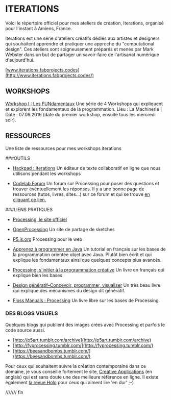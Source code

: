 # ITERATIONS

Voici le répertoire officiel pour mes ateliers de création, Iterations, organisé pour l'instant à Amiens, France. 

Iterations est une série d'ateliers créatifs dédiés aux artistes et designers qui souhaitent apprendre et pratiquer une approche du "computational design". Ces ateliers sont soigneusement préparés et menés par Mark Webster dans un but de partager un savoir-faire de l'artisanat numérique d'aujourd'hui. 

[www.iterations.fabprojects.codes](http://www.iterations.fabprojects.codes/)

## WORKSHOPS

[Workshop I : Les FUNdamentaux](https://github.com/FreeArtBureau/ITERATIONS/tree/master/WK_FUNdamentaux_092016)
Une série de 4 Workshops qui expliquent et explorent les fondamentaux de la programmation.
Lieu : La Machinerie | Date : 07.09.2016 (date du premier workshop, ensuite tous les mercredi soir).

## RESSOURCES
Une liste de ressources pour mes workshops iterations

###OUTILS

- [Hackpad : Iterations](https://iterations.hackpad.com/)
Un éditeur de texte collaboratif en ligne que nous utilisons pendant les workshops

- [Codelab Forum](http://codelab.fr/processing)
Un forum sur Processing pour poser des questions et trouver événtuellement les réponses.
Il y a une bonne page de ressources (tutos, livres, sites...) sur ce forum et qui se trouve [en cliquant ce lien.](http://codelab.fr/39)


###LIENS PRATIQUES

- [Processing, le site officiel](https://processing.org/)

- [OpenProcessing](http://www.openprocessing.org/)
Un site de partage de sketches

- [P5.js.org](https://p5js.org/)
Processing pour le web


- [Apprenez à programmer en Java](https://openclassrooms.com/courses/apprenez-a-programmer-en-java)
Un tutorial en français sur les bases de la programmation orientée objet avec Java. Plutôt bien écrit et qui explique les fondamentaux ainsi que quelques concepts plus avancés. 

- [Processing: s'initier à la programmation créative](https://www.amazon.fr/Processing-Sinitier-programmation-cr-ative/dp/2100737848/ref=oosr)
Un livre en français qui explique bien les bases

- [Design génératif–Concevoir, programmer, visualiser](https://www.amazon.fr/Design-g%C3%A9n%C3%A9ratif-Concevoir-programmer-visualiser/dp/2350172155/ref=sr_1_1?s=books&ie=UTF8&qid=1472898919&sr=1-1&keywords=Design+g%C3%A9n%C3%A9ratif)
Un très beau livre qui explique des mécanismes du design dit génératif.

- [Floss Manuals : Processing](https://fr.flossmanuals.net/processing/introduction/)
Un livre libre sur les bases de Processing.

### DES BLOGS VISUELS
Quelques blogs qui publient des images crées avec Processing et parfois le code source aussi.

- [http://p5art.tumblr.com/archive](http://p5art.tumblr.com/archive)
- [http://fyprocessing.tumblr.com/](http://fyprocessing.tumblr.com/)
- [https://beesandbombs.tumblr.com/](https://beesandbombs.tumblr.com/)


Pour ceux qui souhaitent suivre la création contemporaine dans ce domaine, je vous conseille fortement le site, [Creative Applications](http://www.creativeapplications.net/) (en anglais) qui est sans doute une des meilleure référence en ligne. Il existe également [la revue Holo](http://www.creativeapplications.net/holo/) pour ceux qui aiment lire 'en dur' ;–)




/////// fin
